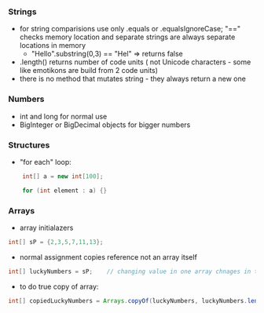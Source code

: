 ### Strings
- for string comparisions use only .equals or .equalsIgnoreCase; "==" checks memory location and separate strings are always separate locations in memory
    - "Hello".substring(0,3) == "Hel"  => returns false
- .length() returns number of code units ( not Unicode characters - some like emotikons are build from 2 code units)
- there is no method that mutates string - they always return a new one

### Numbers
- int and long for normal use
- BigInteger or BigDecimal objects for bigger numbers

### Structures
- "for each" loop:
```JAVA
    int[] a = new int[100];

    for (int element : a) {}
```

### Arrays
- array initialazers
```JAVA
int[] sP = {2,3,5,7,11,13};
```
- normal assignment copies reference not an array itself
```JAVA
int[] luckyNumbers = sP;    // changing value in one array chnages in the other as well
```
- to do true copy of array:
```JAVA
int[] copiedLuckyNumbers = Arrays.copyOf(luckyNumbers, luckyNumbers.length);
```